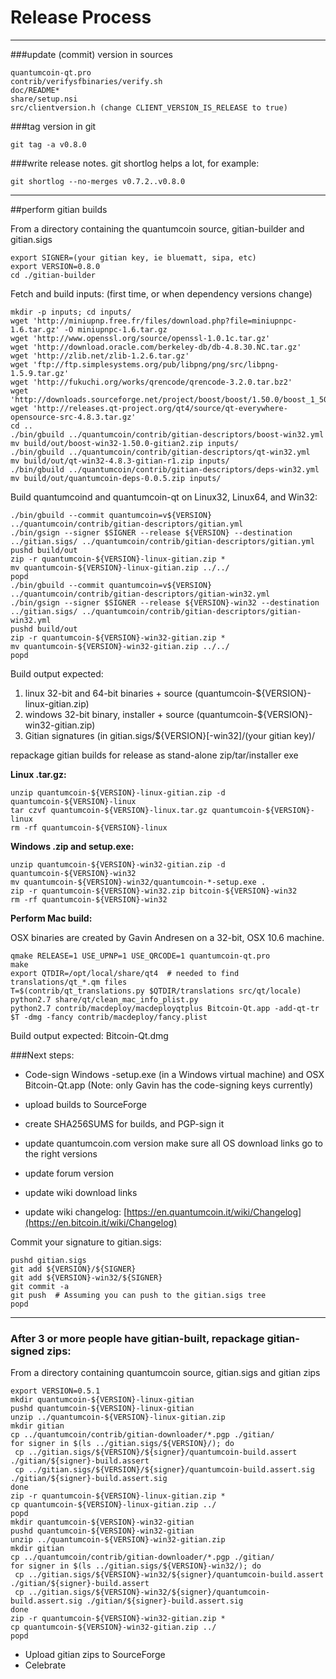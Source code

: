 Release Process
====================

* * *

###update (commit) version in sources


	quantumcoin-qt.pro
	contrib/verifysfbinaries/verify.sh
	doc/README*
	share/setup.nsi
	src/clientversion.h (change CLIENT_VERSION_IS_RELEASE to true)

###tag version in git

	git tag -a v0.8.0

###write release notes. git shortlog helps a lot, for example:

	git shortlog --no-merges v0.7.2..v0.8.0

* * *

##perform gitian builds

 From a directory containing the quantumcoin source, gitian-builder and gitian.sigs
  
	export SIGNER=(your gitian key, ie bluematt, sipa, etc)
	export VERSION=0.8.0
	cd ./gitian-builder

 Fetch and build inputs: (first time, or when dependency versions change)

	mkdir -p inputs; cd inputs/
	wget 'http://miniupnp.free.fr/files/download.php?file=miniupnpc-1.6.tar.gz' -O miniupnpc-1.6.tar.gz
	wget 'http://www.openssl.org/source/openssl-1.0.1c.tar.gz'
	wget 'http://download.oracle.com/berkeley-db/db-4.8.30.NC.tar.gz'
	wget 'http://zlib.net/zlib-1.2.6.tar.gz'
	wget 'ftp://ftp.simplesystems.org/pub/libpng/png/src/libpng-1.5.9.tar.gz'
	wget 'http://fukuchi.org/works/qrencode/qrencode-3.2.0.tar.bz2'
	wget 'http://downloads.sourceforge.net/project/boost/boost/1.50.0/boost_1_50_0.tar.bz2'
	wget 'http://releases.qt-project.org/qt4/source/qt-everywhere-opensource-src-4.8.3.tar.gz'
	cd ..
	./bin/gbuild ../quantumcoin/contrib/gitian-descriptors/boost-win32.yml
	mv build/out/boost-win32-1.50.0-gitian2.zip inputs/
	./bin/gbuild ../quantumcoin/contrib/gitian-descriptors/qt-win32.yml
	mv build/out/qt-win32-4.8.3-gitian-r1.zip inputs/
	./bin/gbuild ../quantumcoin/contrib/gitian-descriptors/deps-win32.yml
	mv build/out/quantumcoin-deps-0.0.5.zip inputs/

 Build quantumcoind and quantumcoin-qt on Linux32, Linux64, and Win32:
  
	./bin/gbuild --commit quantumcoin=v${VERSION} ../quantumcoin/contrib/gitian-descriptors/gitian.yml
	./bin/gsign --signer $SIGNER --release ${VERSION} --destination ../gitian.sigs/ ../quantumcoin/contrib/gitian-descriptors/gitian.yml
	pushd build/out
	zip -r quantumcoin-${VERSION}-linux-gitian.zip *
	mv quantumcoin-${VERSION}-linux-gitian.zip ../../
	popd
	./bin/gbuild --commit quantumcoin=v${VERSION} ../quantumcoin/contrib/gitian-descriptors/gitian-win32.yml
	./bin/gsign --signer $SIGNER --release ${VERSION}-win32 --destination ../gitian.sigs/ ../quantumcoin/contrib/gitian-descriptors/gitian-win32.yml
	pushd build/out
	zip -r quantumcoin-${VERSION}-win32-gitian.zip *
	mv quantumcoin-${VERSION}-win32-gitian.zip ../../
	popd

  Build output expected:

  1. linux 32-bit and 64-bit binaries + source (quantumcoin-${VERSION}-linux-gitian.zip)
  2. windows 32-bit binary, installer + source (quantumcoin-${VERSION}-win32-gitian.zip)
  3. Gitian signatures (in gitian.sigs/${VERSION}[-win32]/(your gitian key)/

repackage gitian builds for release as stand-alone zip/tar/installer exe

**Linux .tar.gz:**

	unzip quantumcoin-${VERSION}-linux-gitian.zip -d quantumcoin-${VERSION}-linux
	tar czvf quantumcoin-${VERSION}-linux.tar.gz quantumcoin-${VERSION}-linux
	rm -rf quantumcoin-${VERSION}-linux

**Windows .zip and setup.exe:**

	unzip quantumcoin-${VERSION}-win32-gitian.zip -d quantumcoin-${VERSION}-win32
	mv quantumcoin-${VERSION}-win32/quantumcoin-*-setup.exe .
	zip -r quantumcoin-${VERSION}-win32.zip bitcoin-${VERSION}-win32
	rm -rf quantumcoin-${VERSION}-win32

**Perform Mac build:**

  OSX binaries are created by Gavin Andresen on a 32-bit, OSX 10.6 machine.

	qmake RELEASE=1 USE_UPNP=1 USE_QRCODE=1 quantumcoin-qt.pro
	make
	export QTDIR=/opt/local/share/qt4  # needed to find translations/qt_*.qm files
	T=$(contrib/qt_translations.py $QTDIR/translations src/qt/locale)
	python2.7 share/qt/clean_mac_info_plist.py
	python2.7 contrib/macdeploy/macdeployqtplus Bitcoin-Qt.app -add-qt-tr $T -dmg -fancy contrib/macdeploy/fancy.plist

 Build output expected: Bitcoin-Qt.dmg

###Next steps:

* Code-sign Windows -setup.exe (in a Windows virtual machine) and
  OSX Bitcoin-Qt.app (Note: only Gavin has the code-signing keys currently)

* upload builds to SourceForge

* create SHA256SUMS for builds, and PGP-sign it

* update quantumcoin.com version
  make sure all OS download links go to the right versions

* update forum version

* update wiki download links

* update wiki changelog: [https://en.quantumcoin.it/wiki/Changelog](https://en.bitcoin.it/wiki/Changelog)

Commit your signature to gitian.sigs:

	pushd gitian.sigs
	git add ${VERSION}/${SIGNER}
	git add ${VERSION}-win32/${SIGNER}
	git commit -a
	git push  # Assuming you can push to the gitian.sigs tree
	popd

-------------------------------------------------------------------------

### After 3 or more people have gitian-built, repackage gitian-signed zips:

From a directory containing quantumcoin source, gitian.sigs and gitian zips

	export VERSION=0.5.1
	mkdir quantumcoin-${VERSION}-linux-gitian
	pushd quantumcoin-${VERSION}-linux-gitian
	unzip ../quantumcoin-${VERSION}-linux-gitian.zip
	mkdir gitian
	cp ../quantumcoin/contrib/gitian-downloader/*.pgp ./gitian/
	for signer in $(ls ../gitian.sigs/${VERSION}/); do
	 cp ../gitian.sigs/${VERSION}/${signer}/quantumcoin-build.assert ./gitian/${signer}-build.assert
	 cp ../gitian.sigs/${VERSION}/${signer}/quantumcoin-build.assert.sig ./gitian/${signer}-build.assert.sig
	done
	zip -r quantumcoin-${VERSION}-linux-gitian.zip *
	cp quantumcoin-${VERSION}-linux-gitian.zip ../
	popd
	mkdir quantumcoin-${VERSION}-win32-gitian
	pushd quantumcoin-${VERSION}-win32-gitian
	unzip ../quantumcoin-${VERSION}-win32-gitian.zip
	mkdir gitian
	cp ../quantumcoin/contrib/gitian-downloader/*.pgp ./gitian/
	for signer in $(ls ../gitian.sigs/${VERSION}-win32/); do
	 cp ../gitian.sigs/${VERSION}-win32/${signer}/quantumcoin-build.assert ./gitian/${signer}-build.assert
	 cp ../gitian.sigs/${VERSION}-win32/${signer}/quantumcoin-build.assert.sig ./gitian/${signer}-build.assert.sig
	done
	zip -r quantumcoin-${VERSION}-win32-gitian.zip *
	cp quantumcoin-${VERSION}-win32-gitian.zip ../
	popd

- Upload gitian zips to SourceForge
- Celebrate 
